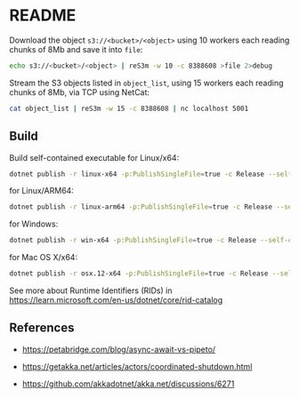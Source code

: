 # README

Download the object `s3://<bucket>/<object>` using 10 workers each reading chunks of 8Mb and save it into `file`:

```bash
echo s3://<bucket>/<object> | reS3m -w 10 -c 8388608 >file 2>debug
```

Stream the S3 objects listed in `object_list`, using 15 workers each reading chunks of 8Mb, via TCP using NetCat:

```bash
cat object_list | reS3m -w 15 -c 8388608 | nc localhost 5001 
```

## Build

Build self-contained executable for Linux/x64:

```bash
dotnet publish -r linux-x64 -p:PublishSingleFile=true -c Release --self-contained true
```

for Linux/ARM64:

```bash
dotnet publish -r linux-arm64 -p:PublishSingleFile=true -c Release --self-contained true
```

for Windows:

```bash
dotnet publish -r win-x64 -p:PublishSingleFile=true -c Release --self-contained true
```

for Mac OS X/x64:

```bash
dotnet publish -r osx.12-x64 -p:PublishSingleFile=true -c Release --self-contained true
```

See more about Runtime Identifiers (RIDs) in <https://learn.microsoft.com/en-us/dotnet/core/rid-catalog>

## References

* <https://petabridge.com/blog/async-await-vs-pipeto/>

* <https://getakka.net/articles/actors/coordinated-shutdown.html>

* <https://github.com/akkadotnet/akka.net/discussions/6271>